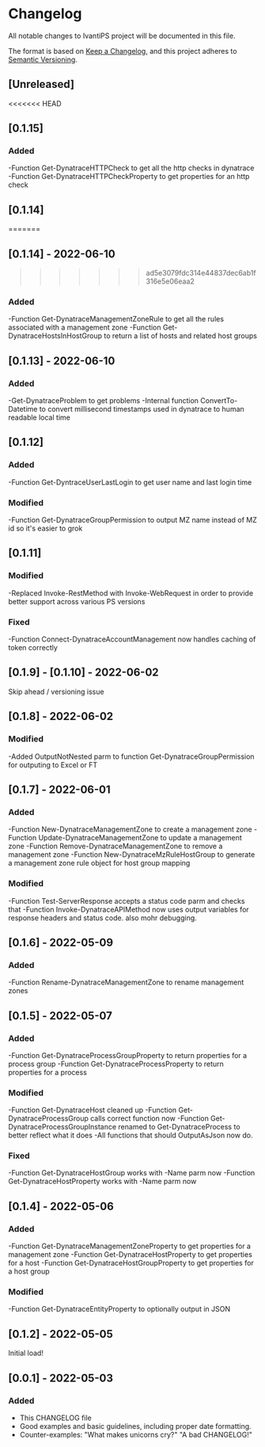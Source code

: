 # Changelog
All notable changes to IvantiPS project will be documented in this file.

The format is based on [Keep a Changelog](https://keepachangelog.com/en/1.0.0/),
and this project adheres to [Semantic Versioning](https://semver.org/spec/v2.0.0.html).

## [Unreleased]

<<<<<<< HEAD
## [0.1.15]
### Added
-Function Get-DynatraceHTTPCheck to get all the http checks in dynatrace
-Function Get-DynatraceHTTPCheckProperty to get properties for an http check

## [0.1.14]
=======
## [0.1.14] - 2022-06-10
>>>>>>> ad5e3079fdc314e44837dec6ab1f316e5e06eaa2
### Added
-Function Get-DynatraceManagementZoneRule to get all the rules associated with a management zone
-Function Get-DynatraceHostsInHostGroup to return a list of hosts and related host groups

## [0.1.13] - 2022-06-10
### Added
-Get-DynatraceProblem to get problems
-Internal function ConvertTo-Datetime to convert millisecond timestamps used in dynatrace to human readable local time

## [0.1.12]
### Added
-Function Get-DyntraceUserLastLogin to get user name and last login time
### Modified
-Function Get-DynatraceGroupPermission to output MZ name instead of MZ id so it's easier to grok

## [0.1.11]
### Modified
-Replaced Invoke-RestMethod with Invoke-WebRequest in order to provide better support across various PS versions 
### Fixed
-Function Connect-DynatraceAccountManagement now handles caching of token correctly

## [0.1.9] - [0.1.10] - 2022-06-02
Skip ahead / versioning issue

## [0.1.8] - 2022-06-02
### Modified
-Added OutputNotNested parm to function Get-DynatraceGroupPermission for outputing to Excel or FT

## [0.1.7] - 2022-06-01
### Added
-Function New-DynatraceManagementZone to create a management zone
-Function Update-DynatraceManagementZone to update a management zone
-Function Remove-DynatraceManagementZone to remove a management zone
-Function New-DynatraceMzRuleHostGroup to generate a management zone rule object for host group mapping
### Modified
-Function Test-ServerResponse accepts a status code parm and checks that 
-Function Invoke-DynatraceAPIMethod now uses output variables for response headers and status code. also mohr debugging.

## [0.1.6] - 2022-05-09
### Added
-Function Rename-DynatraceManagementZone to rename management zones

## [0.1.5] - 2022-05-07
### Added
-Function Get-DynatraceProcessGroupProperty to return properties for a process group
-Function Get-DynatraceProcessProperty to return properties for a process
### Modified
-Function Get-DynatraceHost cleaned up
-Function Get-DynatraceProcessGroup calls correct function now
-Function Get-DynatraceProcessGroupInstance renamed to Get-DynatraceProcess to better reflect what it does
-All functions that should OutputAsJson now do.
### Fixed
-Function Get-DynatraceHostGroup works with -Name parm now
-Function Get-DynatraceHostProperty works with -Name parm now

## [0.1.4] - 2022-05-06
### Added
-Function Get-DynatraceManagementZoneProperty to get properties for a management zone
-Function Get-DynatraceHostProperty to get properties for a host
-Function Get-DynatraceHostGroupProperty to get properties for a host group
### Modified
-Function Get-DynatraceEntityProperty to optionally output in JSON

## [0.1.2] - 2022-05-05
Initial load!

## [0.0.1] - 2022-05-03
### Added
- This CHANGELOG file
- Good examples and basic guidelines, including proper date formatting.
- Counter-examples: "What makes unicorns cry?" "A bad CHANGELOG!"